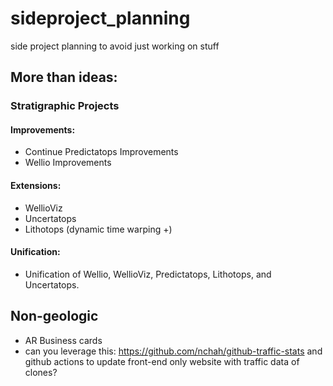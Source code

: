 # sideproject_planning
side project planning to avoid just working on stuff

## More than ideas:
### Stratigraphic Projects
#### Improvements:
- Continue Predictatops Improvements
- Wellio Improvements
#### Extensions:
- WellioViz
- Uncertatops
- Lithotops (dynamic time warping +)
#### Unification:
- Unification of Wellio, WellioViz, Predictatops, Lithotops, and Uncertatops. 

## Non-geologic
- AR Business cards
- can you leverage this: https://github.com/nchah/github-traffic-stats and github actions to update front-end only website with traffic data of clones?



